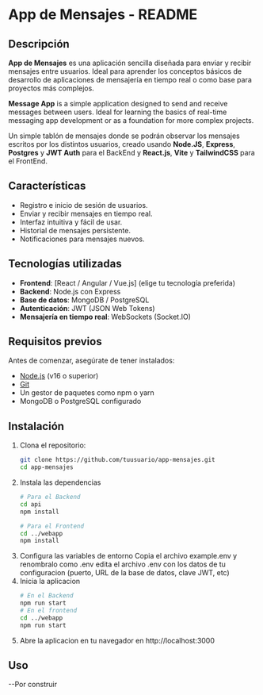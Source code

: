 # App de Mensajes - README

## Descripción

**App de Mensajes** es una aplicación sencilla diseñada para enviar y recibir mensajes entre usuarios. Ideal para aprender los conceptos básicos de desarrollo de aplicaciones de mensajería en tiempo real o como base para proyectos más complejos.

**Message App** is a simple application designed to send and receive messages between users. Ideal for learning the basics of real-time messaging app development or as a foundation for more complex projects.

Un simple tablón de mensajes donde se podrán observar los mensajes escritos por los distintos usuarios, creado usando **Node.JS**, **Express**, **Postgres** y **JWT Auth** para el BackEnd y **React.js**, **Vite** y **TailwindCSS** para el FrontEnd.

## Características

- Registro e inicio de sesión de usuarios.
- Enviar y recibir mensajes en tiempo real.
- Interfaz intuitiva y fácil de usar.
- Historial de mensajes persistente.
- Notificaciones para mensajes nuevos.

## Tecnologías utilizadas

- **Frontend**: [React / Angular / Vue.js] (elige tu tecnología preferida)
- **Backend**: Node.js con Express
- **Base de datos**: MongoDB / PostgreSQL
- **Autenticación**: JWT (JSON Web Tokens)
- **Mensajería en tiempo real**: WebSockets (Socket.IO)

## Requisitos previos

Antes de comenzar, asegúrate de tener instalados:

- [Node.js](https://nodejs.org/) (v16 o superior)
- [Git](https://git-scm.com/)
- Un gestor de paquetes como npm o yarn
- MongoDB o PostgreSQL configurado

## Instalación

1. Clona el repositorio:
   ```bash
   git clone https://github.com/tuusuario/app-mensajes.git
   cd app-mensajes
2. Instala las dependencias
   ```bash
   # Para el Backend
   cd api
   npm install

   # Para el Frontend
   cd ../webapp
   npm install
3. Configura las variables de entorno
   Copia el archivo example.env y renombralo como .env
   edita el archivo .env con los datos de tu configuracion (puerto, URL de la base de datos, clave JWT, etc)
4. Inicia la aplicacion
   ```bash
   # En el Backend
   npm run start
   # En el frontend
   cd ../webapp
   npm run start
5. Abre la aplicacion en tu navegador en http://localhost:3000

## Uso
--Por construir